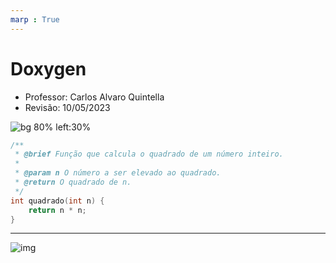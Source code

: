 ```yaml
---
marp : True 
---
```


# Doxygen #

- Professor: Carlos Alvaro Quintella
- Revisão: 10/05/2023

![bg 80% left:30%](https://www.uva.br/wp-content/themes/uva-theme/dist/images/header_logo.svg)

```c++
/**
 * @brief Função que calcula o quadrado de um número inteiro.
 *
 * @param n O número a ser elevado ao quadrado.
 * @return O quadrado de n.
 */
int quadrado(int n) {
    return n * n;
}
```

---
![img](https://www.doxygen.nl/manual/infoflow.png)
